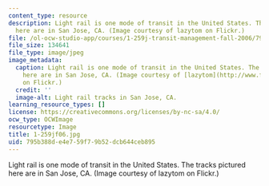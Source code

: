 ```yaml
---
content_type: resource
description: Light rail is one mode of transit in the United States. The tracks pictured
  here are in San Jose, CA. (Image courtesy of lazytom on Flickr.)
file: /ol-ocw-studio-app/courses/1-259j-transit-management-fall-2006/795b388de4e759f79b52dcb644ceb895_1-259jf06.jpg
file_size: 134641
file_type: image/jpeg
image_metadata:
  caption: Light rail is one mode of transit in the United States. The tracks pictured
    here are in San Jose, CA. (Image courtesy of [lazytom](http://www.flickr.com/photos/lazytom/)
    on Flickr.)
  credit: ''
  image-alt: Light rail tracks in San Jose, CA.
learning_resource_types: []
license: https://creativecommons.org/licenses/by-nc-sa/4.0/
ocw_type: OCWImage
resourcetype: Image
title: 1-259jf06.jpg
uid: 795b388d-e4e7-59f7-9b52-dcb644ceb895
---
```

Light rail is one mode of transit in the United States. The tracks pictured here are in San Jose, CA. (Image courtesy of lazytom on Flickr.)